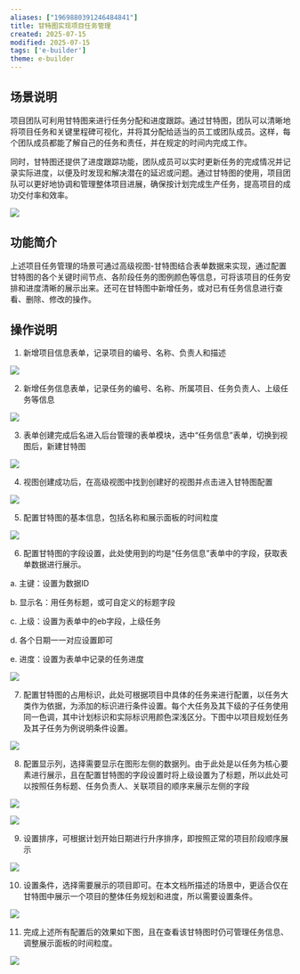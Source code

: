 ```yaml
---
aliases: ["1969880391246484841"]
title: 甘特图实现项目任务管理
created: 2025-07-15
modified: 2025-07-15
tags: ['e-builder']
theme: e-builder
---
```


## 场景说明

项目团队可利用甘特图来进行任务分配和进度跟踪。通过甘特图，团队可以清晰地将项目任务和关键里程碑可视化，并将其分配给适当的员工或团队成员。这样，每个团队成员都能了解自己的任务和责任，并在规定的时间内完成工作。

同时，甘特图还提供了进度跟踪功能，团队成员可以实时更新任务的完成情况并记录实际进度，以便及时发现和解决潜在的延迟或问题。通过甘特图的使用，项目团队可以更好地协调和管理整体项目进展，确保按计划完成生产任务，提高项目的成功交付率和效率。

![](415e5db20888c64275b8e90f45940a22.jpg)

## 功能简介

上述项目任务管理的场景可通过高级视图-甘特图结合表单数据来实现，通过配置甘特图的各个关键时间节点、各阶段任务的图例颜色等信息，可将该项目的任务安排和进度清晰的展示出来。还可在甘特图中新增任务，或对已有任务信息进行查看、删除、修改的操作。

## 操作说明

1. 新增项目信息表单，记录项目的编号、名称、负责人和描述

![](6e8be329c2e1d205bcdcf75ce35368df.jpg)

2. 新增任务信息表单，记录任务的编号、名称、所属项目、任务负责人、上级任务等信息

![](be2aea3e67eeb53886a69ce75a53df2f.jpg)

3. 表单创建完成后名进入后台管理的表单模块，选中“任务信息”表单，切换到视图后，新建甘特图

![](dd35954c8bd8e50a75c6e959a1f3b78e.jpg)

4. 视图创建成功后，在高级视图中找到创建好的视图并点击进入甘特图配置

![](01ba8b5effeef1ccd34a592fa11d5e2c.jpg)

5. 配置甘特图的基本信息，包括名称和展示面板的时间粒度

![](9468d3abf3ec3633d02cf532030548b2.jpg)

6. 配置甘特图的字段设置，此处使用到的均是“任务信息”表单中的字段，获取表单数据进行展示。

a. 主键：设置为数据ID

b. 显示名：用任务标题，或可自定义的标题字段

c. 上级：设置为表单中的eb字段，上级任务

d. 各个日期一一对应设置即可

e. 进度：设置为表单中记录的任务进度

![](4cd0e575bd3434846cdb22c92287fd19.jpg)

7. 配置甘特图的占用标识，此处可根据项目中具体的任务来进行配置，以任务大类作为依据，为添加的标识进行条件设置。每个大任务及其下级的子任务使用同一色调，其中计划标识和实际标识用颜色深浅区分。下图中以项目规划任务及其子任务为例说明条件设置。

![](d7f23201ddcc809f9616e3351bb806e9.jpg)

8. 配置显示列，选择需要显示在图形左侧的数据列。由于此处是以任务为核心要素进行展示，且在配置甘特图的字段设置时将上级设置为了标题，所以此处可以按照任务标题、任务负责人、关联项目的顺序来展示左侧的字段

![](a8d7bcbf9c87d020a1ed91f2a0737d9b.jpg)

![](39820855bff092780b3184d2ebf44819.jpg)

9. 设置排序，可根据计划开始日期进行升序排序，即按照正常的项目阶段顺序展示

![](aedc9b4df06cb65e60914de4e64ae2ff.jpg)

10. 设置条件，选择需要展示的项目即可。在本文档所描述的场景中，更适合仅在甘特图中展示一个项目的整体任务规划和进度，所以需要设置条件。

![](4320ca59c2077b370379197636d85a26.jpg)

11. 完成上述所有配置后的效果如下图，且在查看该甘特图时仍可管理任务信息、调整展示面板的时间粒度。

![](4b4698aef24120de380f0cba63aea6c3.jpg)